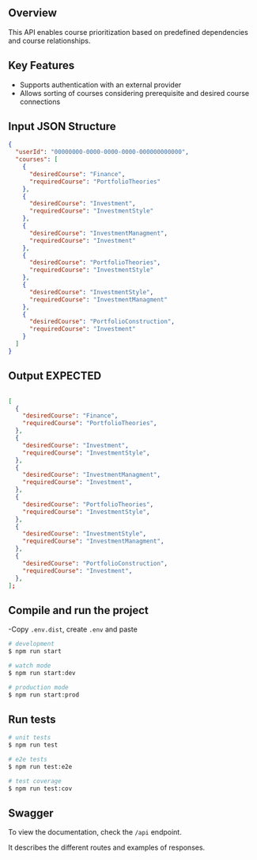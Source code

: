 ## Overview

This API enables course prioritization based on predefined dependencies and course relationships.

## Key Features

- Supports authentication with an external provider
- Allows sorting of courses considering prerequisite and desired course connections

## Input JSON Structure

```json
{
  "userId": "00000000-0000-0000-0000-000000000000",
  "courses": [
    {
      "desiredCourse": "Finance",
      "requiredCourse": "PortfolioTheories"
    },
    {
      "desiredCourse": "Investment",
      "requiredCourse": "InvestmentStyle"
    },
    {
      "desiredCourse": "InvestmentManagment",
      "requiredCourse": "Investment"
    },
    {
      "desiredCourse": "PortfolioTheories",
      "requiredCourse": "InvestmentStyle"
    },
    {
      "desiredCourse": "InvestmentStyle",
      "requiredCourse": "InvestmentManagment"
    },
    {
      "desiredCourse": "PortfolioConstruction",
      "requiredCourse": "Investment"
    }
  ]
}
```

## Output EXPECTED

```json

[
  {
    "desiredCourse": "Finance",
    "requiredCourse": "PortfolioTheories",
  },
  {
    "desiredCourse": "Investment",
    "requiredCourse": "InvestmentStyle",
  },
  {
    "desiredCourse": "InvestmentManagment",
    "requiredCourse": "Investment",
  },
  {
    "desiredCourse": "PortfolioTheories",
    "requiredCourse": "InvestmentStyle",
  },
  {
    "desiredCourse": "InvestmentStyle",
    "requiredCourse": "InvestmentManagment",
  },
  {
    "desiredCourse": "PortfolioConstruction",
    "requiredCourse": "Investment",
  },
];

```

## Compile and run the project

-Copy `.env.dist`, create `.env` and paste

```bash
# development
$ npm run start

# watch mode
$ npm run start:dev

# production mode
$ npm run start:prod
```

## Run tests

```bash
# unit tests
$ npm run test

# e2e tests
$ npm run test:e2e

# test coverage
$ npm run test:cov
```

## Swagger

To view the documentation, check the `/api` endpoint.

It describes the different routes and examples of responses.

```

```
